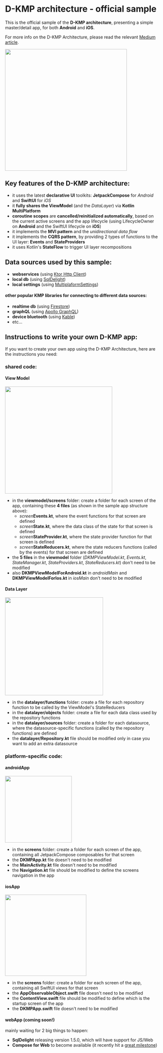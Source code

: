 # D-KMP architecture - official sample

This is the official sample of the **D-KMP architecture**, presenting a simple master/detail app, for both **Android** and **iOS**.

For more info on the D-KMP Architecture, please read the relevant [Medium article](https://danielebaroncelli.medium.com/the-future-of-apps-declarative-uis-with-kotlin-multiplatform-d-kmp-part-1-3-c0e1530a5343).

<img width="400" src="https://user-images.githubusercontent.com/5320104/112217256-b518a500-8c22-11eb-93d5-52298f7b765f.png"></img>

## Key features of the D-KMP architecture:

- it uses the latest **declarative UI** toolkits: **JetpackCompose** for *Android* and **SwiftUI** for *iOS*
- it **fully shares the ViewModel** (and the *DataLayer*) via **Kotlin MultiPlatform**
- **coroutine scopes** are **cancelled/reinitialized automatically**, based on the current active screens and the app lifecycle (using LifecycleOwner on **Android** and the SwiftUI lifecycle on **iOS**)
- it implements the **MVI pattern** and the *unidirectional data flow*
- it implements the **CQRS pattern**, by providing 2 types of functions to the UI layer: **Events** and **StateProviders**
- it uses Kotlin's **StateFlow** to trigger UI layer recompositions

## Data sources used by this sample:
- **webservices** (using [Ktor Http Client](https://ktor.io/docs/client.html))
- **local db** (using [SqlDelight](https://github.com/cashapp/sqldelight))
- **local settings** (using [MultiplaformSettings](https://github.com/russhwolf/multiplatform-settings))

#### other popular KMP libraries for connecting to different data sources:
- **realtime db** (using [Firestore](https://github.com/GitLiveApp/firebase-kotlin-sdk))
- **graphQL** (using [Apollo GraphQL](https://github.com/apollographql/apollo-android))
- **device bluetooth** (using [Kable]( https://github.com/JuulLabs/kable))
- etc...

## Instructions to write your own D-KMP app:
If you want to create your own app using the D-KMP Architecture, here are the instructions you need:
### shared code:
#### View Model
  <img width="352" src="https://user-images.githubusercontent.com/5320104/115110762-51fa0400-9f7d-11eb-9397-069c3dbbbba1.png"></img>
  - in the **viewmodel/screens** folder: create a folder for each screen of the app, containing these **4 files** (as shown in the sample app structure above):
    - _screen_**Events.kt**, where the event functions for that screen are defined
    - _screen_**State.kt**, where the data class of the state for that screen is defined
    - _screen_**StateProvider.kt**, where the state provider function for that screen is defined
    - _screen_**StateReducers.kt**, where the state reducers functions (called by the events) for that screen are defined
  - the **5 files** in the **viewmodel** folder (_DKMPViewModel.kt_, _Events.kt_, _StateManager.kt_, _StateProviders.kt_, _StateReducers.kt_) don't need to be modified
  - also **DKMPViewModelForAndroid.kt** in _androidMain_ and **DKMPViewModelForIos.kt** in _iosMain_ don't need to be modified
#### Data Layer
<img width="322" src="https://user-images.githubusercontent.com/5320104/114903196-d7af6f80-9e16-11eb-823c-8ef9e2039ab6.png"></img>
  - in the **datalayer/functions** folder: create a file for each repository function to be called by the ViewModel's StateReducers
  - in the **datalayer/objects** folder: create a file for each data class used by the repository functions
  - in the **datalayer/sources** folder: create a folder for each datasource, where the datasource-specific functions (called by the repository functions) are defined
  - the **datalayer/Repository.kt** file should be modified only in case you want to add an extra datasource

### platform-specific code:
#### androidApp
  <img width="219" src="https://user-images.githubusercontent.com/5320104/115110782-705fff80-9f7d-11eb-9075-6ecd1a479247.png"></img>
  - in the **screens** folder: create a folder for each screen of the app, containing all JetpackCompose composables for that screen
  - the **DKMPApp.kt** file doesn't need to be modified
  - the **MainActivity.kt** file doesn't need to be modified
  - the **Navigation.kt** file should be modified to define the screens navigation in the app
#### iosApp
<img width="267" src="https://user-images.githubusercontent.com/5320104/115110809-853c9300-9f7d-11eb-892d-edd7cd1aa570.png"></img>
  - in the **screens** folder: create a folder for each screen of the app, containing all SwiftUI views for that screen
  - the **AppObservableObject.swift** file doesn't need to be modified
  - the **ContentView.swift** file should be modified to define which is the startup screen of the app
  - the **DKMPApp.swift** file doesn't need to be modified
#### webApp (coming soon!)
  mainly waiting for 2 big things to happen:
  - **SqlDelight** releasing version 1.5.0, which will have support for JS/Web
  - **Compose for Web** to become available (it recently hit a [great milestone](https://twitter.com/shikasd_/status/1379757917893722114))
